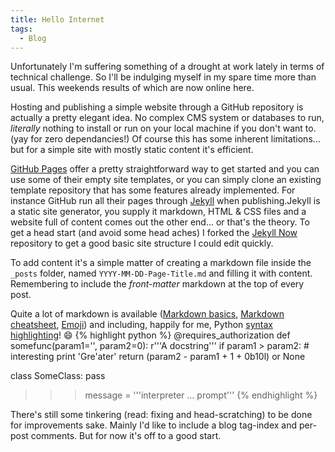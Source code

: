 ```yaml
---
title: Hello Internet
tags:
  - Blog
---
```


Unfortunately I'm suffering something of a drought at work lately in terms of technical challenge. So I'll be indulging myself in my spare time more than usual.
This weekends results of which are now online here.

Hosting and publishing a simple website through a GitHub repository is actually a pretty elegant idea. No complex CMS system or databases to run, *literally* nothing to install or run on your local machine if you don't want to. (yay for zero dependancies!) Of course this has some inherent limitations... but for a simple site with mostly static content it's efficient.

[GitHub Pages](https://pages.github.com/) offer a pretty straightforward way to get started and you can use some of their empty site templates, or you can simply clone an existing template repository that has some features already implemented. For instance GitHub run all their pages through [Jekyll](http://jekyllrb.com/) when publishing.Jekyll is a static site generator, you supply it markdown, HTML & CSS files and a website full of content comes out the other end... or that's the theory. To get a head start (and avoid some head aches) I forked the [Jekyll Now](https://github.com/barryclark/jekyll-now) repository to get a good basic site structure I could edit quickly.

To add content it's a simple matter of creating a markdown file inside the `_posts` folder, named `YYYY-MM-DD-Page-Title.md` and filling it with content. Remembering to include the *front-matter* markdown at the top of every post.

Quite a lot of markdown is available ([Markdown basics](https://help.github.com/articles/markdown-basics/), [Markdown cheatsheet](https://github.com/adam-p/markdown-here/wiki/Markdown-Cheatsheet), [Emoji](http://www.emoji-cheat-sheet.com/)) and including, happily for me, Python [syntax highlighting](http://pygments.org/docs/lexers/)! :smile:
{% highlight python %}
@requires_authorization
def somefunc(param1='', param2=0):
    r'''A docstring'''
    if param1 > param2: # interesting
        print 'Gre\'ater'
    return (param2 - param1 + 1 + 0b10l) or None

class SomeClass:
    pass

>>> message = '''interpreter
... prompt'''
{% endhighlight %}

There's still some tinkering (read: fixing and head-scratching) to be done for improvements sake. Mainly I'd like to include a blog tag-index and per-post comments. But for now it's off to a good start.
